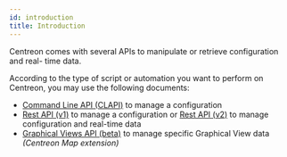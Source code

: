 ```yaml
---
id: introduction
title: Introduction
---
```


Centreon comes with several APIs to manipulate or retrieve configuration and real-
time data.

According to the type of script or automation you want to perform on Centreon, you
may use the following documents:

- [Command Line API (CLAPI)](clapi.md) to manage a configuration
- [Rest API (v1)](rest-api-v1.md) to manage a configuration or [Rest API
  (v2)](rest-api-v2.md) to manage configuration and real-time data
- [Graphical Views API (beta)](graph-views-api.md) to manage specific
  Graphical View data *(Centreon Map extension)*

